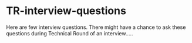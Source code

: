 # TR-interview-questions
Here are few interview questions. There might have a chance to ask these questions during Technical Round of an interview.....
